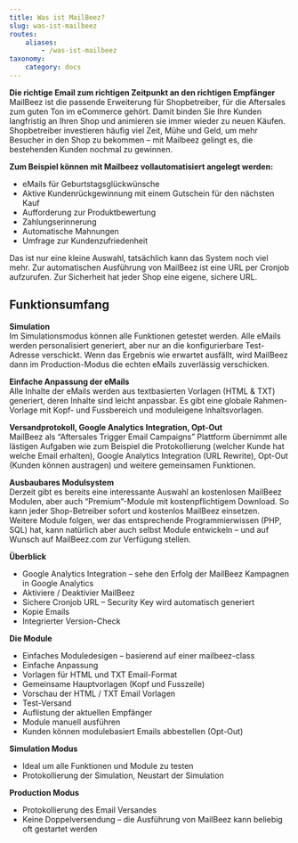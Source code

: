 ```yaml
---
title: Was ist MailBeez?
slug: was-ist-mailbeez
routes:
    aliases:
        - /was-ist-mailbeez
taxonomy:
    category: docs
---
```



**Die richtige Email zum richtigen Zeitpunkt an den richtigen Empfänger**  
 MailBeez ist die passende Erweiterung für Shopbetreiber, für die Aftersales zum guten Ton im eCommerce gehört. Damit binden Sie Ihre Kunden langfristig an Ihren Shop und animieren sie immer wieder zu neuen Käufen. 
 Shopbetreiber investieren häufig viel Zeit, Mühe und Geld, um mehr Besucher in den Shop zu bekommen – mit Mailbeez gelingt es, die bestehenden Kunden nochmal zu gewinnen.

**Zum Beispiel können mit Mailbeez vollautomatisiert angelegt werden:**

- eMails für Geburtstagsglückwünsche
- Aktive Kundenrückgewinnung mit einem Gutschein für den nächsten Kauf
- Aufforderung zur Produktbewertung
- Zahlungserinnerung
- Automatische Mahnungen
- Umfrage zur Kundenzufriedenheit

Das ist nur eine kleine Auswahl, tatsächlich kann das System noch viel mehr. Zur automatischen Ausführung von MailBeez ist eine URL per Cronjob aufzurufen. Zur Sicherheit hat jeder Shop eine eigene, sichere URL.
 

## Funktionsumfang

**Simulation**  
 Im Simulationsmodus können alle Funktionen getestet werden. Alle eMails werden personalisiert generiert, aber nur an die konfigurierbare Test-Adresse verschickt. Wenn das Ergebnis wie erwartet ausfällt, wird MailBeez dann im Production-Modus die echten eMails zuverlässig verschicken.

**Einfache Anpassung der eMails**  
 Alle Inhalte der eMails werden aus textbasierten Vorlagen (HTML & TXT) generiert, deren Inhalte sind leicht anpassbar. Es gibt eine globale Rahmen-Vorlage mit Kopf- und Fussbereich und moduleigene Inhaltsvorlagen.

**Versandprotokoll, Google Analytics Integration, Opt-Out**  
 MailBeez als “Aftersales Trigger Email Campaigns” Plattform übernimmt alle lästigen Aufgaben wie zum Beispiel die Protokollierung (welcher Kunde hat welche Email erhalten), Google Analytics Integration (URL Rewrite), Opt-Out (Kunden können austragen) und weitere gemeinsamen Funktionen.

**Ausbaubares Modulsystem**  
 Derzeit gibt es bereits eine interessante Auswahl an kostenlosen MailBeez Modulen, aber auch “Premium”-Module mit kostenpflichtigem Download. So kann jeder Shop-Betreiber sofort und kostenlos MailBeez einsetzen. Weitere Module folgen, wer das entsprechende Programmierwissen (PHP, SQL) hat, kann natürlich aber auch selbst Module entwickeln – und auf Wunsch auf MailBeez.com zur Verfügung stellen.

**Überblick**

- Google Analytics Integration – sehe den Erfolg der MailBeez Kampagnen in Google Analytics
- Aktiviere / Deaktivier MailBeez
- Sichere Cronjob URL – Security Key wird automatisch generiert
- Kopie Emails
- Integrierter Version-Check

**Die Module**

- Einfaches Moduledesigen – basierend auf einer mailbeez-class
- Einfache Anpassung
- Vorlagen für HTML und TXT Email-Format
- Gemeinsame Hauptvorlagen (Kopf und Fusszeile)
- Vorschau der HTML / TXT Email Vorlagen
- Test-Versand
- Auflistung der aktuellen Empfänger
- Module manuell ausführen
- Kunden können modulebasiert Emails abbestellen (Opt-Out)

**Simulation Modus**

- Ideal um alle Funktionen und Module zu testen
- Protokollierung der Simulation, Neustart der Simulation

**Production Modus**

- Protokollierung des Email Versandes
- Keine Doppelversendung – die Ausführung von MailBeez kann beliebig oft gestartet werden



